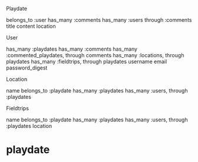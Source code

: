Playdate

belongs_to :user
has_many :comments
has_many :users through :comments
title
content
location

User

has_many :playdates
has_many :comments
has_many :commented_playdates, through comments
has_many :locations, through playdates
has_many :fieldtrips, through playdates
username
email
password_digest

Location

name
belongs_to :playdate
has_many :playdates
has_many :users, through :playdates

Fieldtrips

name
belongs_to :playdate
has_many :playdates
has_many :users, through :playdates
location
# playdate
